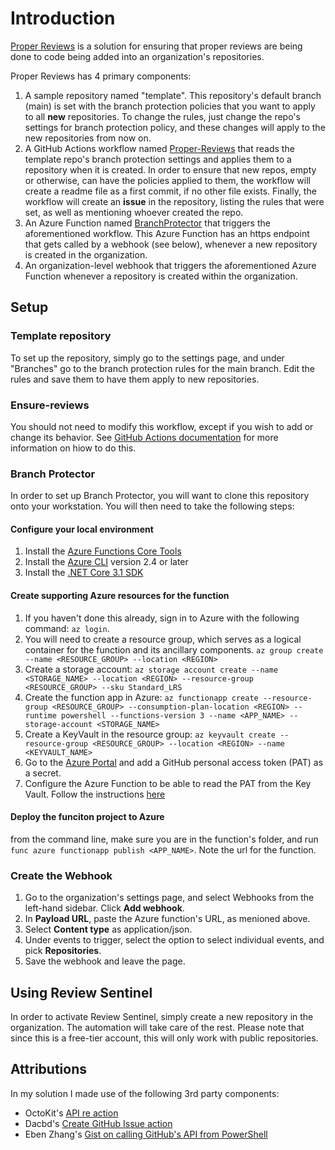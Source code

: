 # Introduction

[Proper Reviews](https://github.com/JuliuskGitHub/Proper-Reviews) is a solution for ensuring that proper reviews are being done to code being added into an organization's repositories.

Proper Reviews has 4 primary components:

1. A sample repository named "template". This repository's default branch (main) is set with the branch protection policies that you want to apply to all **new** repositories. To change the rules, just change the repo's settings for branch protection policy, and these changes will apply to the new repositories from now on.
2. A GitHub Actions workflow named [Proper-Reviews](https://github.com/JuliuskGitHub/Proper-Reviews/blob/main/.github/workflows/Proper-Reviews.yml) that reads the template repo's branch protection settings and applies them to a repository when it is created. In order to ensure that new repos, empty or otherwise, can have the policies applied to them, the workflow will create a readme file as a first commit, if no other file exists. Finally, the workflow will create an **issue** in the repository, listing the rules that were set, as well as mentioning whoever created the repo.
3. An Azure Function named [BranchProtector](https://github.com/JuliuskGitHub/Proper-Reviews/tree/main/BranchProtectorFunc) that triggers the aforementioned workflow. This Azure Function has an https endpoint that gets called by a webhook (see below), whenever a new repository is created in the organization.
4. An organization-level webhook that triggers the aforementioned Azure Function whenever a repository is created within the organization.

## Setup

### Template repository

To set up the repository, simply go to the settings page, and under "Branches" go to the branch protection rules for the main branch. Edit the rules and save them to have them apply to new repositories.

### Ensure-reviews

You should not need to modify this workflow, except if you wish to add or change its behavior. See [GitHub Actions documentation](https://github.com/features/actions) for more information on hiow to do this.

### Branch Protector

In order to set up Branch Protector, you will want to clone this repository onto your workstation. You will then need to take the following steps:

#### Configure your local environment

1. Install the [Azure Functions Core Tools](https://docs.microsoft.com/en-us/azure/azure-functions/functions-run-local#v2)
2. Install the [Azure CLI](https://docs.microsoft.com/en-us/cli/azure/install-azure-cli) version 2.4 or later
3. Install the [.NET Core 3.1 SDK](https://dotnet.microsoft.com/download)

#### Create supporting Azure resources for the function

1. If you haven't done this already, sign in to Azure with the following command: ```az login```.
2. You will need to create a resource group, which serves as a logical container for the function and its ancillary components. ```az group create --name <RESOURCE_GROUP> --location <REGION>```
3. Create a storage account: ```az storage account create --name <STORAGE_NAME> --location <REGION> --resource-group <RESOURCE_GROUP> --sku Standard_LRS```
4. Create the function app in Azure: ```az functionapp create --resource-group <RESOURCE_GROUP> --consumption-plan-location <REGION> --runtime powershell --functions-version 3 --name <APP_NAME> --storage-account <STORAGE_NAME>```
5. Create a KeyVault in the resource group: ```az keyvault create --resource-group <RESOURCE_GROUP> --location <REGION> --name <KEYVAULT_NAME>```
6. Go to the [Azure Portal](https://portal.azure.com) and add a GitHub personal access token (PAT) as a secret.
7. Configure the Azure Function to be able to read the PAT from the Key Vault. Follow the instructions [here](https://techmindfactory.com/Integrate-Key-Vault-Secrets-With-Azure-Functions/?msclkid=b10c6764c98d11ecb7dd634c27a8d238)

#### Deploy the funciton project to Azure

from the command line, make sure you are in the function's folder, and run ```func azure functionapp publish <APP_NAME>```. Note the url for the function.

### Create the Webhook

1. Go to the organization's settings page, and select Webhooks from the left-hand sidebar. Click **Add webhook**.
2. In **Payload URL**, paste the Azure function's URL, as menioned above.
3. Select **Content type** as application/json.
4. Under events to trigger, select the option to select individual events, and pick **Repositories**.
5. Save the webhook and leave the page.

## Using Review Sentinel

In order to activate Review Sentinel, simply create a new repository in the organization. The automation will take care of the rest. Please note that since this is a free-tier account, this will only work with public repositories.

## Attributions

In my solution I made use of the following 3rd party components:

- OctoKit's [API re action](https://github.com/marketplace/actions/github-api-request)
- Dacbd's [Create GitHub Issue action](https://github.com/marketplace/actions/create-github-issue)
- Eben Zhang's [Gist on calling GitHub's API from PowerShell](https://gist.github.com/EbenZhang/f89113ccc04f90af5e41aa739c5e086a?msclkid=e7925e84c9d711ecab4b20ebe6f95e95)
